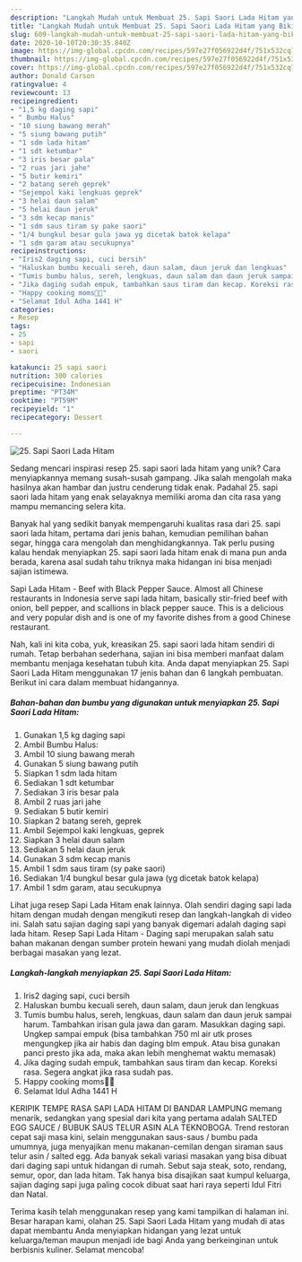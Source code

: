 ```yaml
---
description: "Langkah Mudah untuk Membuat 25. Sapi Saori Lada Hitam yang Bikin Ngiler"
title: "Langkah Mudah untuk Membuat 25. Sapi Saori Lada Hitam yang Bikin Ngiler"
slug: 609-langkah-mudah-untuk-membuat-25-sapi-saori-lada-hitam-yang-bikin-ngiler
date: 2020-10-10T20:30:35.840Z
image: https://img-global.cpcdn.com/recipes/597e27f056922d4f/751x532cq70/25-sapi-saori-lada-hitam-foto-resep-utama.jpg
thumbnail: https://img-global.cpcdn.com/recipes/597e27f056922d4f/751x532cq70/25-sapi-saori-lada-hitam-foto-resep-utama.jpg
cover: https://img-global.cpcdn.com/recipes/597e27f056922d4f/751x532cq70/25-sapi-saori-lada-hitam-foto-resep-utama.jpg
author: Donald Carson
ratingvalue: 4
reviewcount: 13
recipeingredient:
- "1,5 kg daging sapi"
- " Bumbu Halus"
- "10 siung bawang merah"
- "5 siung bawang putih"
- "1 sdm lada hitam"
- "1 sdt ketumbar"
- "3 iris besar pala"
- "2 ruas jari jahe"
- "5 butir kemiri"
- "2 batang sereh geprek"
- "Sejempol kaki lengkuas geprek"
- "3 helai daun salam"
- "5 helai daun jeruk"
- "3 sdm kecap manis"
- "1 sdm saus tiram sy pake saori"
- "1/4 bungkul besar gula jawa yg dicetak batok kelapa"
- "1 sdm garam atau secukupnya"
recipeinstructions:
- "Iris2 daging sapi, cuci bersih"
- "Haluskan bumbu kecuali sereh, daun salam, daun jeruk dan lengkuas"
- "Tumis bumbu halus, sereh, lengkuas, daun salam dan daun jeruk sampai harum. Tambahkan irisan gula jawa dan garam. Masukkan daging sapi. Ungkep sampai empuk (bisa tambahkan 750 ml air utk proses mengungkep jika air habis dan daging blm empuk. Atau bisa gunakan panci presto jika ada, maka akan lebih menghemat waktu memasak)"
- "Jika daging sudah empuk, tambahkan saus tiram dan kecap. Koreksi rasa. Segera angkat jika rasa sudah pas."
- "Happy cooking moms🥰🥰"
- "Selamat Idul Adha 1441 H"
categories:
- Resep
tags:
- 25
- sapi
- saori

katakunci: 25 sapi saori 
nutrition: 300 calories
recipecuisine: Indonesian
preptime: "PT34M"
cooktime: "PT59M"
recipeyield: "1"
recipecategory: Dessert

---
```



![25. Sapi Saori Lada Hitam](https://img-global.cpcdn.com/recipes/597e27f056922d4f/751x532cq70/25-sapi-saori-lada-hitam-foto-resep-utama.jpg)

Sedang mencari inspirasi resep 25. sapi saori lada hitam yang unik? Cara menyiapkannya memang susah-susah gampang. Jika salah mengolah maka hasilnya akan hambar dan justru cenderung tidak enak. Padahal 25. sapi saori lada hitam yang enak selayaknya memiliki aroma dan cita rasa yang mampu memancing selera kita.

Banyak hal yang sedikit banyak mempengaruhi kualitas rasa dari 25. sapi saori lada hitam, pertama dari jenis bahan, kemudian pemilihan bahan segar, hingga cara mengolah dan menghidangkannya. Tak perlu pusing kalau hendak menyiapkan 25. sapi saori lada hitam enak di mana pun anda berada, karena asal sudah tahu triknya maka hidangan ini bisa menjadi sajian istimewa.

Sapi Lada Hitam - Beef with Black Pepper Sauce. Almost all Chinese restaurants in Indonesia serve sapi lada hitam, basically stir-fried beef with onion, bell pepper, and scallions in black pepper sauce. This is a delicious and very popular dish and is one of my favorite dishes from a good Chinese restaurant.


Nah, kali ini kita coba, yuk, kreasikan 25. sapi saori lada hitam sendiri di rumah. Tetap berbahan sederhana, sajian ini bisa memberi manfaat dalam membantu menjaga kesehatan tubuh kita. Anda dapat menyiapkan 25. Sapi Saori Lada Hitam menggunakan 17 jenis bahan dan 6 langkah pembuatan. Berikut ini cara dalam membuat hidangannya.

<!--inarticleads1-->

##### Bahan-bahan dan bumbu yang digunakan untuk menyiapkan 25. Sapi Saori Lada Hitam:

1. Gunakan 1,5 kg daging sapi
1. Ambil  Bumbu Halus:
1. Ambil 10 siung bawang merah
1. Gunakan 5 siung bawang putih
1. Siapkan 1 sdm lada hitam
1. Sediakan 1 sdt ketumbar
1. Sediakan 3 iris besar pala
1. Ambil 2 ruas jari jahe
1. Sediakan 5 butir kemiri
1. Siapkan 2 batang sereh, geprek
1. Ambil Sejempol kaki lengkuas, geprek
1. Siapkan 3 helai daun salam
1. Sediakan 5 helai daun jeruk
1. Gunakan 3 sdm kecap manis
1. Ambil 1 sdm saus tiram (sy pake saori)
1. Sediakan 1/4 bungkul besar gula jawa (yg dicetak batok kelapa)
1. Ambil 1 sdm garam, atau secukupnya


Lihat juga resep Sapi Lada Hitam enak lainnya. Olah sendiri daging sapi lada hitam dengan mudah dengan mengikuti resep dan langkah-langkah di video ini. Salah satu sajian daging sapi yang banyak digemari adalah daging sapi lada hitam. Resep Sapi Lada Hitam - Daging sapi merupakan salah satu bahan makanan dengan sumber protein hewani yang mudah diolah menjadi berbagai masakan yang lezat. 

<!--inarticleads2-->

##### Langkah-langkah menyiapkan 25. Sapi Saori Lada Hitam:

1. Iris2 daging sapi, cuci bersih
1. Haluskan bumbu kecuali sereh, daun salam, daun jeruk dan lengkuas
1. Tumis bumbu halus, sereh, lengkuas, daun salam dan daun jeruk sampai harum. Tambahkan irisan gula jawa dan garam. Masukkan daging sapi. Ungkep sampai empuk (bisa tambahkan 750 ml air utk proses mengungkep jika air habis dan daging blm empuk. Atau bisa gunakan panci presto jika ada, maka akan lebih menghemat waktu memasak)
1. Jika daging sudah empuk, tambahkan saus tiram dan kecap. Koreksi rasa. Segera angkat jika rasa sudah pas.
1. Happy cooking moms🥰🥰
1. Selamat Idul Adha 1441 H


KERIPIK TEMPE RASA SAPI LADA HITAM DI BANDAR LAMPUNG memang menarik, sedangkan yang spesial dari kita yang pertama adalah SALTED EGG SAUCE / BUBUK SAUS TELUR ASIN ALA TEKNOBOGA. Trend restoran cepat saji masa kini, selain menggunakan saus-saus / bumbu pada umumnya, juga menyajikan menu makanan-cemilan dengan siraman saus telur asin / salted egg. Ada banyak sekali variasi masakan yang bisa dibuat dari daging sapi untuk hidangan di rumah. Sebut saja steak, soto, rendang, semur, opor, dan lada hitam. Tak hanya bisa disajikan saat kumpul keluarga, sajian daging sapi juga paling cocok dibuat saat hari raya seperti Idul Fitri dan Natal. 

Terima kasih telah menggunakan resep yang kami tampilkan di halaman ini. Besar harapan kami, olahan 25. Sapi Saori Lada Hitam yang mudah di atas dapat membantu Anda menyiapkan hidangan yang lezat untuk keluarga/teman maupun menjadi ide bagi Anda yang berkeinginan untuk berbisnis kuliner. Selamat mencoba!
